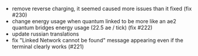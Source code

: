 - remove reverse charging, it seemed caused more issues than it fixed (fix #230)
- change energy usage when quantum linked to be more like an ae2 quantum bridges energy usage (22.5 ae / tick) (fix #222)
- update russian translations
- fix "Linked Network cannot be found" message appearing even if the terminal clearly works (#221)